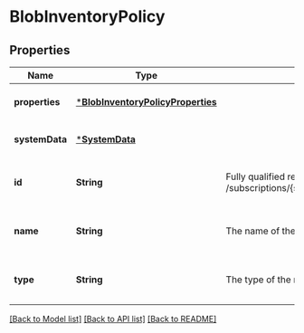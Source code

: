 # BlobInventoryPolicy


## Properties
Name | Type | Description | Notes
------------ | ------------- | ------------- | -------------
**properties** | [***BlobInventoryPolicyProperties**](BlobInventoryPolicyProperties.md) |  | [optional] [default to nothing]
**systemData** | [***SystemData**](SystemData.md) |  | [optional] [default to nothing]
**id** | **String** | Fully qualified resource ID for the resource. Ex - /subscriptions/{subscriptionId}/resourceGroups/{resourceGroupName}/providers/{resourceProviderNamespace}/{resourceType}/{resourceName} | [optional] [readonly] [default to nothing]
**name** | **String** | The name of the resource | [optional] [readonly] [default to nothing]
**type** | **String** | The type of the resource. E.g. \&quot;Microsoft.Compute/virtualMachines\&quot; or \&quot;Microsoft.Storage/storageAccounts\&quot; | [optional] [readonly] [default to nothing]


[[Back to Model list]](../README.md#models) [[Back to API list]](../README.md#api-endpoints) [[Back to README]](../README.md)


